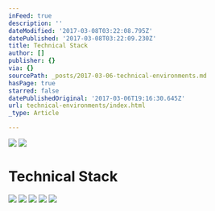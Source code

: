 ```yaml
---
inFeed: true
description: ''
dateModified: '2017-03-08T03:22:08.795Z'
datePublished: '2017-03-08T03:22:09.230Z'
title: Technical Stack
author: []
publisher: {}
via: {}
sourcePath: _posts/2017-03-06-technical-environments.md
hasPage: true
starred: false
datePublishedOriginal: '2017-03-06T19:16:30.645Z'
url: technical-environments/index.html
_type: Article

---
```

![](https://the-grid-user-content.s3-us-west-2.amazonaws.com/88707d22-39a1-49bc-b2d7-14da9a30dc21.png)
![](https://the-grid-user-content.s3-us-west-2.amazonaws.com/8a40b9f5-6358-4e8f-aa7a-c3796d824e22.png)

# Technical Stack
![](https://the-grid-user-content.s3-us-west-2.amazonaws.com/1df0bfcf-1d0b-4bbf-a0e5-66a9a66499e1.jpg)
![](https://the-grid-user-content.s3-us-west-2.amazonaws.com/aaa5ca4b-223a-487d-aad0-a6f8962d1c85.png)
![](https://the-grid-user-content.s3-us-west-2.amazonaws.com/2d98b72c-5bcf-435e-b295-be981244e5d9.png)
![](https://the-grid-user-content.s3-us-west-2.amazonaws.com/87a2dde7-e903-4196-b0ee-513350c84c58.png)
![](https://the-grid-user-content.s3-us-west-2.amazonaws.com/7bbadc65-bab0-491e-ae42-7bfcc357ef87.png)